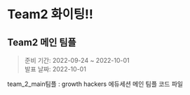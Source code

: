 # Team2 화이팅!!
## Team2 메인 팀플
> 준비 기간: 2022-09-24 ~ 2022-10-01 <br/>
> 발표 날짜: 2022-10-01

team_2_main팀플 : growth hackers 에듀세션 메인 팀플 코드 파일
